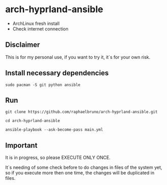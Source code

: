 # arch-hyprland-ansible

- ArchLinux fresh install
- Check internet connection

## Disclaimer
This is for my personal use, if you want to try it, it`s for your own risk.

## Install necessary dependencies

```
sudo pacman -S git python ansible
```

## Run
```
git clone https://github.com/raphaelbruno/arch-hyprland-ansible.git

cd arch-hyprland-ansible

ansible-playbook --ask-become-pass main.yml
```
## Important

It is in progress, so please EXECUTE ONLY ONCE.

It`s needing of some check before to do changes in files of the system yet, so if you execute more then one time, the changes will be duplicated in files. 